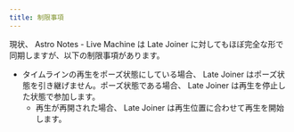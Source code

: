 ```yaml
---
title: 制限事項
---
```


現状、 Astro Notes - Live Machine は Late Joiner に対してもほぼ完全な形で同期しますが、以下の制限事項があります。

- タイムラインの再生をポーズ状態にしている場合、 Late Joiner はポーズ状態を引き継げません。ポーズ状態である場合、 Late Joiner は再生を停止した状態で参加します。
  - 再生が再開された場合、 Late Joiner は再生位置に合わせて再生を開始します。
